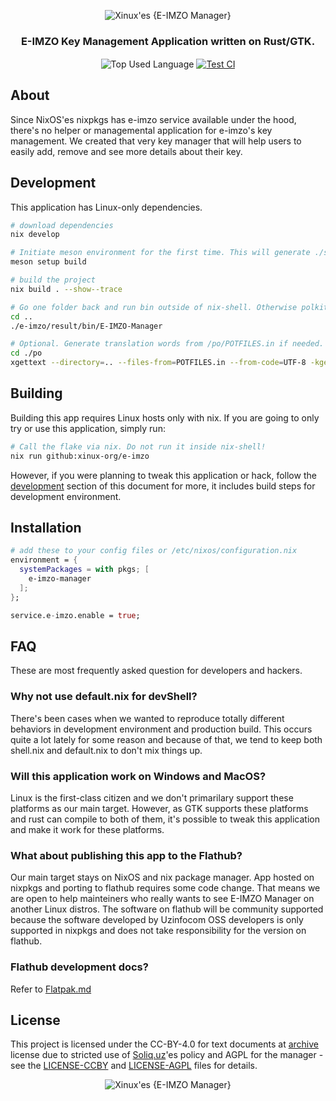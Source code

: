<p align="center">
    <img src=".github/assets/header.png" alt="Xinux'es {E-IMZO Manager}">
</p>

<p align="center">
    <h3 align="center">E-IMZO Key Management Application written on Rust/GTK.</h3>
</p>

<p align="center">
    <img align="center" src="https://img.shields.io/github/languages/top/xinux-org/e-imzo?style=flat&logo=nixos&logoColor=5277C3&labelColor=ffffff&color=ffffff" alt="Top Used Language">
    <a href="https://github.com/xinux-org/e-imzo/actions/workflows/test.yml"><img align="center" src="https://img.shields.io/github/actions/workflow/status/uzinfocom-org/instances/test.yml?style=flat&logo=github&logoColor=5277C3&labelColor=ffffff&color=ffffff" alt="Test CI"></a>
</p>

## About

Since NixOS'es nixpkgs has e-imzo service available under the hood, there's no helper or managemental application for e-imzo's key management. We created that very key manager that will help users to easily add, remove and see more details about their key.

## Development

This application has Linux-only dependencies.
```bash
# download dependencies
nix develop 

# Initiate meson environment for the first time. This will generate ./src/config.rs
meson setup build

# build the project
nix build . --show--trace

# Go one folder back and run bin outside of nix-shell. Otherwise polkit cannot ask password to create /media/DSKEYS for e-imzo server
cd ..
./e-imzo/result/bin/E-IMZO-Manager

# Optional. Generate translation words from /po/POTFILES.in if needed.
cd ./po
xgettext --directory=.. --files-from=POTFILES.in --from-code=UTF-8 -kgettext -o translations.pot
```

## Building

Building this app requires Linux hosts only with nix. If you are going to only try or use this application, simply run:

```bash
# Call the flake via nix. Do not run it inside nix-shell!
nix run github:xinux-org/e-imzo
```

However, if you were planning to tweak this application or hack, follow the [development](#development) section of this document for more, it includes build steps for development environment.

## Installation
```nix
# add these to your config files or /etc/nixos/configuration.nix 
environment = {
  systemPackages = with pkgs; [
    e-imzo-manager
  ];
};

service.e-imzo.enable = true;
```
## FAQ

These are most frequently asked question for developers and hackers.

### Why not use default.nix for devShell?

There's been cases when we wanted to reproduce totally different behaviors in development environment and production build. This occurs quite a lot lately for some reason and because of that, we tend to keep both shell.nix and default.nix to don't mix things up.

### Will this application work on Windows and MacOS?

Linux is the first-class citizen and we don't primarilary support these platforms as our main target. However, as GTK supports these platforms and rust can compile to both of them, it's possible to tweak this application and make it work for these platforms.

### What about publishing this app to the Flathub?

Our main target stays on NixOS and nix package manager. App hosted on nixpkgs and porting to flathub requires some code change. That means we are open to help mainteiners who really wants to see E-IMZO Manager on another Linux distros. The software on flathub will be community supported because the software developed by Uzinfocom OSS developers is only supported in nixpkgs and does not take responsibility for the version on flathub.

### Flathub development docs?
Refer to [Flatpak.md](./Flatpak.md)
## License

This project is licensed under the CC-BY-4.0 for text documents at [archive](.github/archive) license due to stricted use of [Soliq.uz](https://soliq.uz)'es policy and AGPL for the manager - see the [LICENSE-CCBY](LICENSE-CCBY) and [LICENSE-AGPL](LICENSE-AGPL) files for details.

<p align="center">
    <img src="./.github/assets/footer.png" alt="Xinux'es {E-IMZO Manager}">
</p>
